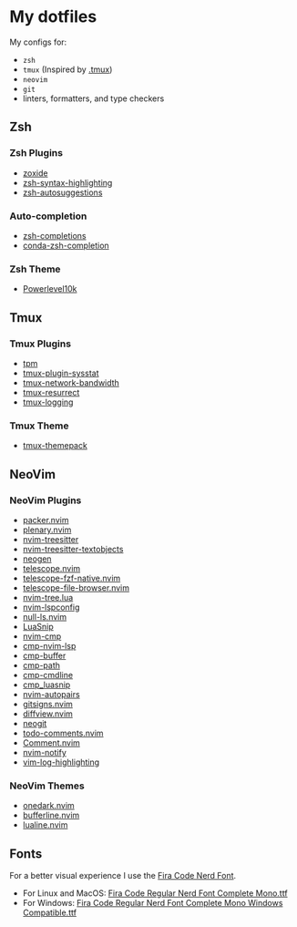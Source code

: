 # My dotfiles

My configs for:

- `zsh`
- `tmux` (Inspired by [.tmux](https://github.com/gpakosz/.tmux))
- `neovim`
- `git`
- linters, formatters, and type checkers

## Zsh

### Zsh Plugins

- [zoxide](https://github.com/ajeetdsouza/zoxide)
- [zsh-syntax-highlighting](https://github.com/zsh-users/zsh-syntax-highlighting)
- [zsh-autosuggestions](https://github.com/zsh-users/zsh-autosuggestions)

### Auto-completion

- [zsh-completions](https://github.com/zsh-users/zsh-completions)
- [conda-zsh-completion](https://github.com/esc/conda-zsh-completion)

### Zsh Theme

- [Powerlevel10k](https://github.com/romkatv/powerlevel10k)

## Tmux

### Tmux Plugins

- [tpm](https://github.com/tmux-plugins/tpm)
- [tmux-plugin-sysstat](https://github.com/samoshkin/tmux-plugin-sysstat)
- [tmux-network-bandwidth](https://github.com/mdmfernandes/tmux-network-bandwidth)
- [tmux-resurrect](https://github.com/tmux-plugins/tmux-resurrect)
- [tmux-logging](https://github.com/tmux-plugins/tmux-logging)

### Tmux Theme

- [tmux-themepack](https://github.com/jimeh/tmux-themepack)

## NeoVim

### NeoVim Plugins

- [packer.nvim](https://github.com/wbthomason/packer.nvim)
- [plenary.nvim](https://github.com/nvim-lua/plenary.nvim)
- [nvim-treesitter](https://github.com/nvim-treesitter/nvim-treesitter)
- [nvim-treesitter-textobjects](https://github.com/nvim-treesitter/nvim-treesitter-textobjects)
- [neogen](https://github.com/danymat/neogen)
- [telescope.nvim](https://github.com/nvim-telescope/telescope.nvim)
- [telescope-fzf-native.nvim](https://github.com/nvim-telescope/telescope-fzf-native.nvim)
- [telescope-file-browser.nvim](https://github.com/nvim-telescope/telescope-file-browser.nvim)
- [nvim-tree.lua](https://github.com/kyazdani42/nvim-tree.lua)
- [nvim-lspconfig](https://github.com/neovim/nvim-lspconfig)
- [null-ls.nvim](https://github.com/jose-elias-alvarez/null-ls.nvim)
- [LuaSnip](https://github.com/L3MON4D3/LuaSnip)
- [nvim-cmp](https://github.com/hrsh7th/nvim-cmp)
- [cmp-nvim-lsp](https://github.com/hrsh7th/cmp-nvim-lsp)
- [cmp-buffer](https://github.com/hrsh7th/cmp-buffer)
- [cmp-path](https://github.com/hrsh7th/cmp-path)
- [cmp-cmdline](https://github.com/hrsh7th/cmp-cmdline)
- [cmp_luasnip](https://github.com/saadparwaiz1/cmp_luasnip)
- [nvim-autopairs](https://github.com/windwp/nvim-autopairs)
- [gitsigns.nvim](https://github.com/lewis6991/gitsigns.nvim)
- [diffview.nvim](https://github.com/sindrets/diffview.nvim)
- [neogit](https://github.com/TimUntersberger/neogit)
- [todo-comments.nvim](https://github.com/folke/todo-comments.nvim)
- [Comment.nvim](https://github.com/numToStr/Comment.nvim)
- [nvim-notify](https://github.com/rcarriga/nvim-notify)
- [vim-log-highlighting](https://github.com/MTDL9/vim-log-highlighting)

### NeoVim Themes

- [onedark.nvim](https://github.com/navarasu/onedark.nvim)
- [bufferline.nvim](https://github.com/akinsho/bufferline.nvim)
- [lualine.nvim](https://github.com/nvim-lualine/lualine.nvim)

## Fonts

For a better visual experience I use the [Fira Code Nerd Font](https://github.com/ryanoasis/nerd-fonts/tree/master/patched-fonts/FiraCode).

- For Linux and MacOS: [Fira Code Regular Nerd Font Complete Mono.ttf](https://github.com/ryanoasis/nerd-fonts/raw/master/patched-fonts/FiraCode/Regular/complete/Fira%20Code%20Regular%20Nerd%20Font%20Complete%20Mono.ttf)
- For Windows: [Fira Code Regular Nerd Font Complete Mono Windows Compatible.ttf](https://github.com/ryanoasis/nerd-fonts/raw/master/patched-fonts/FiraCode/Regular/complete/Fira%20Code%20Regular%20Nerd%20Font%20Complete%20Mono%20Windows%20Compatible.ttf)
